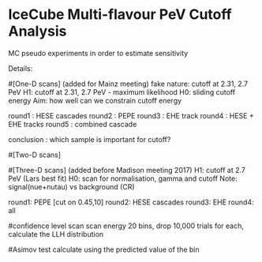 # IceCube Multi-flavour PeV Cutoff Analysis
MC pseudo experiments in order to estimate sensitivity

Details:

#[One-D scans] (added for Mainz meeting)
fake nature: cutoff at 2.31, 2.7 PeV
H1: cutoff at 2.31, 2.7 PeV - maximum likelihood
H0: sliding cutoff energy
Aim: how well can we constrain cutoff energy

round1 : HESE cascades
round2 : PEPE
round3 : EHE track
round4 : HESE + EHE tracks
round5 : combined cascade

conclusion : which sample is important for cutoff?

#[Two-D scans] 

#[Three-D scans] (added before Madison meeting 2017)
H1: cutoff at 2.7 PeV (Lars best fit)
H0: scan for normalisation, gamma and cutoff
Note: signal(nue+nutau) vs background (CR)

round1: PEPE [cut on 0.45,10]
round2: HESE cascades
round3: EHE
round4: all

#confidence level scan
scan energy 20 bins, drop 10,000 trials for each, calculate the LLH distribution

#Asimov test
calculate using the predicted value of the bin